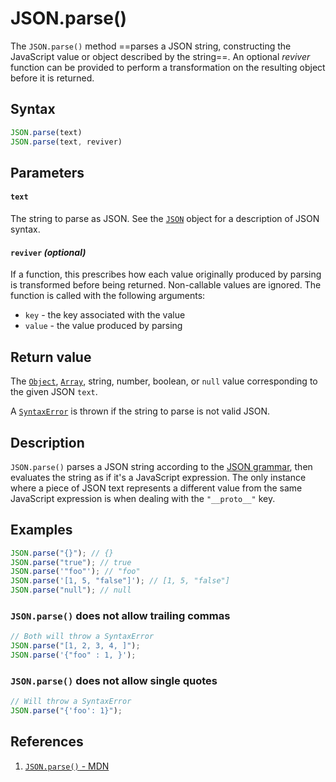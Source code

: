 # JSON.parse()

The `JSON.parse()` method ==parses a JSON string, constructing the JavaScript value or object described by the string==. An optional *reviver* function can be provided to perform a transformation on the resulting object before it is returned.

## Syntax

```js
JSON.parse(text)
JSON.parse(text, reviver)
```

## Parameters

#### `text`

The string to parse as JSON. See the [`JSON`](https://developer.mozilla.org/en-US/docs/Web/JavaScript/Reference/Global_Objects/JSON) object for a description of JSON syntax.

#### `reviver` _(optional)_

If a function, this prescribes how each value originally produced by parsing is transformed before being returned. Non-callable values are ignored. The function is called with the following arguments:

- `key` - the key associated with the value
- `value` - the value produced by parsing

## Return value

The [`Object`](https://developer.mozilla.org/en-US/docs/Web/JavaScript/Reference/Global_Objects/Object), [`Array`](https://developer.mozilla.org/en-US/docs/Web/JavaScript/Reference/Global_Objects/Array), string, number, boolean, or `null` value corresponding to the given JSON `text`.

A [`SyntaxError`](https://developer.mozilla.org/en-US/docs/Web/JavaScript/Reference/Global_Objects/SyntaxError) is thrown if the string to parse is not valid JSON.

## Description

`JSON.parse()` parses a JSON string according to the [JSON grammar](https://developer.mozilla.org/en-US/docs/Web/JavaScript/Reference/Global_Objects/JSON#full_json_grammar), then evaluates the string as if it's a JavaScript expression. The only instance where a piece of JSON text represents a different value from the same JavaScript expression is when dealing with the `"__proto__"` key.

## Examples

```js
JSON.parse("{}"); // {}
JSON.parse("true"); // true
JSON.parse('"foo"'); // "foo"
JSON.parse('[1, 5, "false"]'); // [1, 5, "false"]
JSON.parse("null"); // null
```

### `JSON.parse()` does not allow trailing commas

```js
// Both will throw a SyntaxError
JSON.parse("[1, 2, 3, 4, ]");
JSON.parse('{"foo" : 1, }');
```

### `JSON.parse()` does not allow single quotes

```js
// Will throw a SyntaxError
JSON.parse("{'foo': 1}");
```

## References

1. [`JSON.parse()` - MDN](https://developer.mozilla.org/en-US/docs/Web/JavaScript/Reference/Global_Objects/JSON/parse)